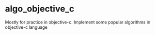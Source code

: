 algo_objective_c
=================

Mostly for practice in objective-c. Implement some popular algorithms in objective-c language
